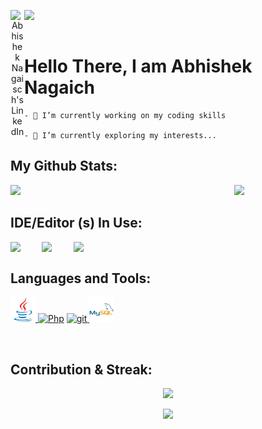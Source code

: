 <p align="center"> 
<a href="https://www.linkedin.com/in/abhishek-nagaich-14bb73192">
<img align="left" alt="Abhishek Nagaisch's LinkedIn" width="22px" src="https://raw.githubusercontent.com/peterthehan/peterthehan/master/assets/linkedin.svg" /> </a>
<img align="left" width="28px" src="https://github.com/claytonjhamilton/claytonjhamilton/blob/main/images/waving_hand.gif">


</p>
<br> <br>

<h1 align="left">Hello There, I am Abhishek Nagaich</h1>


```
- 🔭 I’m currently working on my coding skills

- 🌱 I’m currently exploring my interests...
```

## My Github Stats:
<img width="50%" src="https://github-readme-stats.vercel.app/api?username=abhisheknagaich123"> <img align="right" width="29%" src="https://github-readme-stats.vercel.app/api/top-langs/?username=abhisheknagaich123"> 


## IDE/Editor (s) In Use:
<img align="left" width="10%" src="https://img.shields.io/badge/IntelliJIDEA-000000.svg?style=for-the-badge&logo=intellij-idea&logoColor=white">
<img align="left" width="10%" src="https://img.shields.io/badge/pycharm-143?style=for-the-badge&logo=pycharm&logoColor=black&color=black&labelColor=green">
<img align="left" width="13%" src="https://img.shields.io/badge/Visual%20Studio%20Code-0078d7.svg?style=for-the-badge&logo=visual-studio-code&logoColor=white">
<br>


<!--- Flags --->
## Languages and Tools: 
<a href="https://www.java.com"> <img src="https://raw.githubusercontent.com/devicons/devicon/master/icons/java/java-original.svg" alt="java" width="40" height="40"/> </a>
<a href="https://www.php.org"> <img src="https://cdn.jsdelivr.net/gh/devicons/devicon/icons/php/php-original.svg" alt="Php" width="40" height="40" /></a>
<a href="https://github.com/"> <img src="https://github.com/hussainweb/hussainweb/raw/main/icons/github.png" alt="git" width="40" height="40"/> </a>
<a href="https://www.mysql.com/"> <img src="https://raw.githubusercontent.com/devicons/devicon/master/icons/mysql/mysql-original-wordmark.svg" alt="mysql" width="40" height="40"/> </a>

<br>





## Contribution & Streak:
<p align="center" >
<img width="50%" src="https://github-readme-streak-stats.herokuapp.com?user=abhisheknagaich123">
</p> 
<p align="center">
<img width="120%"  src="https://camo.githubusercontent.com/6038c8f1fd8f60de75477470e5a87210e9256202e01dfba9986446304a0f0254/68747470733a2f2f63617073756c652d72656e6465722e76657263656c2e6170702f6170693f747970653d776176696e6726636f6c6f723d6772616469656e74266865696768743d36302673656374696f6e3d666f6f746572">
</p>
